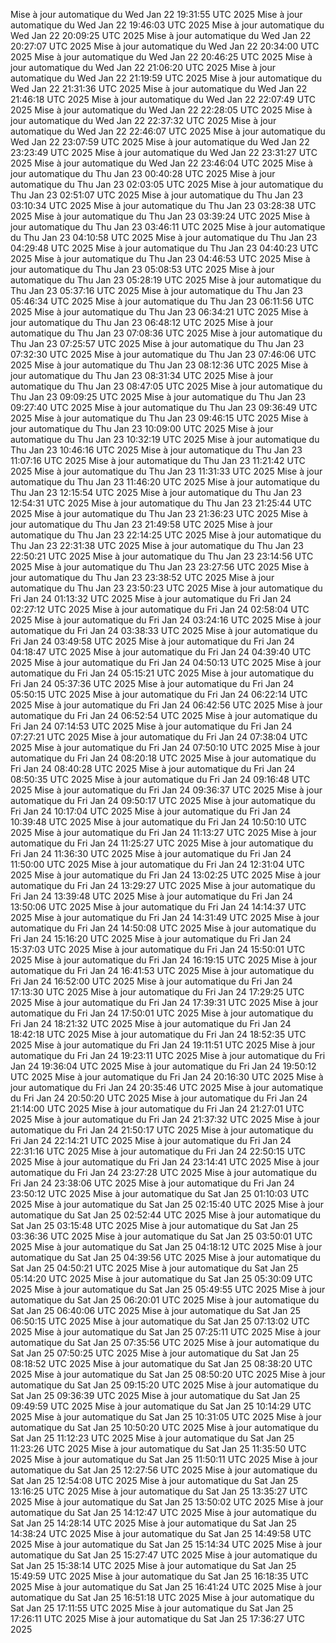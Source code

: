 Mise à jour automatique du Wed Jan 22 19:31:55 UTC 2025
Mise à jour automatique du Wed Jan 22 19:46:03 UTC 2025
Mise à jour automatique du Wed Jan 22 20:09:25 UTC 2025
Mise à jour automatique du Wed Jan 22 20:27:07 UTC 2025
Mise à jour automatique du Wed Jan 22 20:34:00 UTC 2025
Mise à jour automatique du Wed Jan 22 20:46:25 UTC 2025
Mise à jour automatique du Wed Jan 22 21:06:20 UTC 2025
Mise à jour automatique du Wed Jan 22 21:19:59 UTC 2025
Mise à jour automatique du Wed Jan 22 21:31:36 UTC 2025
Mise à jour automatique du Wed Jan 22 21:46:18 UTC 2025
Mise à jour automatique du Wed Jan 22 22:07:49 UTC 2025
Mise à jour automatique du Wed Jan 22 22:28:05 UTC 2025
Mise à jour automatique du Wed Jan 22 22:37:32 UTC 2025
Mise à jour automatique du Wed Jan 22 22:46:07 UTC 2025
Mise à jour automatique du Wed Jan 22 23:07:59 UTC 2025
Mise à jour automatique du Wed Jan 22 23:23:49 UTC 2025
Mise à jour automatique du Wed Jan 22 23:31:27 UTC 2025
Mise à jour automatique du Wed Jan 22 23:46:04 UTC 2025
Mise à jour automatique du Thu Jan 23 00:40:28 UTC 2025
Mise à jour automatique du Thu Jan 23 02:03:05 UTC 2025
Mise à jour automatique du Thu Jan 23 02:51:07 UTC 2025
Mise à jour automatique du Thu Jan 23 03:10:34 UTC 2025
Mise à jour automatique du Thu Jan 23 03:28:38 UTC 2025
Mise à jour automatique du Thu Jan 23 03:39:24 UTC 2025
Mise à jour automatique du Thu Jan 23 03:46:11 UTC 2025
Mise à jour automatique du Thu Jan 23 04:10:58 UTC 2025
Mise à jour automatique du Thu Jan 23 04:29:48 UTC 2025
Mise à jour automatique du Thu Jan 23 04:40:23 UTC 2025
Mise à jour automatique du Thu Jan 23 04:46:53 UTC 2025
Mise à jour automatique du Thu Jan 23 05:08:53 UTC 2025
Mise à jour automatique du Thu Jan 23 05:28:19 UTC 2025
Mise à jour automatique du Thu Jan 23 05:37:16 UTC 2025
Mise à jour automatique du Thu Jan 23 05:46:34 UTC 2025
Mise à jour automatique du Thu Jan 23 06:11:56 UTC 2025
Mise à jour automatique du Thu Jan 23 06:34:21 UTC 2025
Mise à jour automatique du Thu Jan 23 06:48:12 UTC 2025
Mise à jour automatique du Thu Jan 23 07:08:36 UTC 2025
Mise à jour automatique du Thu Jan 23 07:25:57 UTC 2025
Mise à jour automatique du Thu Jan 23 07:32:30 UTC 2025
Mise à jour automatique du Thu Jan 23 07:46:06 UTC 2025
Mise à jour automatique du Thu Jan 23 08:12:36 UTC 2025
Mise à jour automatique du Thu Jan 23 08:31:34 UTC 2025
Mise à jour automatique du Thu Jan 23 08:47:05 UTC 2025
Mise à jour automatique du Thu Jan 23 09:09:25 UTC 2025
Mise à jour automatique du Thu Jan 23 09:27:40 UTC 2025
Mise à jour automatique du Thu Jan 23 09:36:49 UTC 2025
Mise à jour automatique du Thu Jan 23 09:46:15 UTC 2025
Mise à jour automatique du Thu Jan 23 10:09:00 UTC 2025
Mise à jour automatique du Thu Jan 23 10:32:19 UTC 2025
Mise à jour automatique du Thu Jan 23 10:46:16 UTC 2025
Mise à jour automatique du Thu Jan 23 11:07:16 UTC 2025
Mise à jour automatique du Thu Jan 23 11:21:42 UTC 2025
Mise à jour automatique du Thu Jan 23 11:31:33 UTC 2025
Mise à jour automatique du Thu Jan 23 11:46:20 UTC 2025
Mise à jour automatique du Thu Jan 23 12:15:54 UTC 2025
Mise à jour automatique du Thu Jan 23 12:54:31 UTC 2025
Mise à jour automatique du Thu Jan 23 21:25:44 UTC 2025
Mise à jour automatique du Thu Jan 23 21:36:23 UTC 2025
Mise à jour automatique du Thu Jan 23 21:49:58 UTC 2025
Mise à jour automatique du Thu Jan 23 22:14:25 UTC 2025
Mise à jour automatique du Thu Jan 23 22:31:38 UTC 2025
Mise à jour automatique du Thu Jan 23 22:50:21 UTC 2025
Mise à jour automatique du Thu Jan 23 23:14:56 UTC 2025
Mise à jour automatique du Thu Jan 23 23:27:56 UTC 2025
Mise à jour automatique du Thu Jan 23 23:38:52 UTC 2025
Mise à jour automatique du Thu Jan 23 23:50:23 UTC 2025
Mise à jour automatique du Fri Jan 24 01:13:32 UTC 2025
Mise à jour automatique du Fri Jan 24 02:27:12 UTC 2025
Mise à jour automatique du Fri Jan 24 02:58:04 UTC 2025
Mise à jour automatique du Fri Jan 24 03:24:16 UTC 2025
Mise à jour automatique du Fri Jan 24 03:38:33 UTC 2025
Mise à jour automatique du Fri Jan 24 03:49:58 UTC 2025
Mise à jour automatique du Fri Jan 24 04:18:47 UTC 2025
Mise à jour automatique du Fri Jan 24 04:39:40 UTC 2025
Mise à jour automatique du Fri Jan 24 04:50:13 UTC 2025
Mise à jour automatique du Fri Jan 24 05:15:21 UTC 2025
Mise à jour automatique du Fri Jan 24 05:37:36 UTC 2025
Mise à jour automatique du Fri Jan 24 05:50:15 UTC 2025
Mise à jour automatique du Fri Jan 24 06:22:14 UTC 2025
Mise à jour automatique du Fri Jan 24 06:42:56 UTC 2025
Mise à jour automatique du Fri Jan 24 06:52:54 UTC 2025
Mise à jour automatique du Fri Jan 24 07:14:53 UTC 2025
Mise à jour automatique du Fri Jan 24 07:27:21 UTC 2025
Mise à jour automatique du Fri Jan 24 07:38:04 UTC 2025
Mise à jour automatique du Fri Jan 24 07:50:10 UTC 2025
Mise à jour automatique du Fri Jan 24 08:20:18 UTC 2025
Mise à jour automatique du Fri Jan 24 08:40:28 UTC 2025
Mise à jour automatique du Fri Jan 24 08:50:35 UTC 2025
Mise à jour automatique du Fri Jan 24 09:16:48 UTC 2025
Mise à jour automatique du Fri Jan 24 09:36:37 UTC 2025
Mise à jour automatique du Fri Jan 24 09:50:17 UTC 2025
Mise à jour automatique du Fri Jan 24 10:17:04 UTC 2025
Mise à jour automatique du Fri Jan 24 10:39:48 UTC 2025
Mise à jour automatique du Fri Jan 24 10:50:10 UTC 2025
Mise à jour automatique du Fri Jan 24 11:13:27 UTC 2025
Mise à jour automatique du Fri Jan 24 11:25:27 UTC 2025
Mise à jour automatique du Fri Jan 24 11:36:30 UTC 2025
Mise à jour automatique du Fri Jan 24 11:50:00 UTC 2025
Mise à jour automatique du Fri Jan 24 12:31:04 UTC 2025
Mise à jour automatique du Fri Jan 24 13:02:25 UTC 2025
Mise à jour automatique du Fri Jan 24 13:29:27 UTC 2025
Mise à jour automatique du Fri Jan 24 13:39:48 UTC 2025
Mise à jour automatique du Fri Jan 24 13:50:06 UTC 2025
Mise à jour automatique du Fri Jan 24 14:14:37 UTC 2025
Mise à jour automatique du Fri Jan 24 14:31:49 UTC 2025
Mise à jour automatique du Fri Jan 24 14:50:08 UTC 2025
Mise à jour automatique du Fri Jan 24 15:16:20 UTC 2025
Mise à jour automatique du Fri Jan 24 15:37:03 UTC 2025
Mise à jour automatique du Fri Jan 24 15:50:01 UTC 2025
Mise à jour automatique du Fri Jan 24 16:19:15 UTC 2025
Mise à jour automatique du Fri Jan 24 16:41:53 UTC 2025
Mise à jour automatique du Fri Jan 24 16:52:00 UTC 2025
Mise à jour automatique du Fri Jan 24 17:13:30 UTC 2025
Mise à jour automatique du Fri Jan 24 17:29:25 UTC 2025
Mise à jour automatique du Fri Jan 24 17:39:31 UTC 2025
Mise à jour automatique du Fri Jan 24 17:50:01 UTC 2025
Mise à jour automatique du Fri Jan 24 18:21:32 UTC 2025
Mise à jour automatique du Fri Jan 24 18:42:18 UTC 2025
Mise à jour automatique du Fri Jan 24 18:52:35 UTC 2025
Mise à jour automatique du Fri Jan 24 19:11:51 UTC 2025
Mise à jour automatique du Fri Jan 24 19:23:11 UTC 2025
Mise à jour automatique du Fri Jan 24 19:36:04 UTC 2025
Mise à jour automatique du Fri Jan 24 19:50:12 UTC 2025
Mise à jour automatique du Fri Jan 24 20:16:30 UTC 2025
Mise à jour automatique du Fri Jan 24 20:35:46 UTC 2025
Mise à jour automatique du Fri Jan 24 20:50:20 UTC 2025
Mise à jour automatique du Fri Jan 24 21:14:00 UTC 2025
Mise à jour automatique du Fri Jan 24 21:27:01 UTC 2025
Mise à jour automatique du Fri Jan 24 21:37:32 UTC 2025
Mise à jour automatique du Fri Jan 24 21:50:17 UTC 2025
Mise à jour automatique du Fri Jan 24 22:14:21 UTC 2025
Mise à jour automatique du Fri Jan 24 22:31:16 UTC 2025
Mise à jour automatique du Fri Jan 24 22:50:15 UTC 2025
Mise à jour automatique du Fri Jan 24 23:14:41 UTC 2025
Mise à jour automatique du Fri Jan 24 23:27:28 UTC 2025
Mise à jour automatique du Fri Jan 24 23:38:06 UTC 2025
Mise à jour automatique du Fri Jan 24 23:50:12 UTC 2025
Mise à jour automatique du Sat Jan 25 01:10:03 UTC 2025
Mise à jour automatique du Sat Jan 25 02:15:40 UTC 2025
Mise à jour automatique du Sat Jan 25 02:52:44 UTC 2025
Mise à jour automatique du Sat Jan 25 03:15:48 UTC 2025
Mise à jour automatique du Sat Jan 25 03:36:36 UTC 2025
Mise à jour automatique du Sat Jan 25 03:50:01 UTC 2025
Mise à jour automatique du Sat Jan 25 04:18:12 UTC 2025
Mise à jour automatique du Sat Jan 25 04:39:56 UTC 2025
Mise à jour automatique du Sat Jan 25 04:50:21 UTC 2025
Mise à jour automatique du Sat Jan 25 05:14:20 UTC 2025
Mise à jour automatique du Sat Jan 25 05:30:09 UTC 2025
Mise à jour automatique du Sat Jan 25 05:49:55 UTC 2025
Mise à jour automatique du Sat Jan 25 06:20:01 UTC 2025
Mise à jour automatique du Sat Jan 25 06:40:06 UTC 2025
Mise à jour automatique du Sat Jan 25 06:50:15 UTC 2025
Mise à jour automatique du Sat Jan 25 07:13:02 UTC 2025
Mise à jour automatique du Sat Jan 25 07:25:11 UTC 2025
Mise à jour automatique du Sat Jan 25 07:35:56 UTC 2025
Mise à jour automatique du Sat Jan 25 07:50:25 UTC 2025
Mise à jour automatique du Sat Jan 25 08:18:52 UTC 2025
Mise à jour automatique du Sat Jan 25 08:38:20 UTC 2025
Mise à jour automatique du Sat Jan 25 08:50:20 UTC 2025
Mise à jour automatique du Sat Jan 25 09:15:20 UTC 2025
Mise à jour automatique du Sat Jan 25 09:36:39 UTC 2025
Mise à jour automatique du Sat Jan 25 09:49:59 UTC 2025
Mise à jour automatique du Sat Jan 25 10:14:29 UTC 2025
Mise à jour automatique du Sat Jan 25 10:31:05 UTC 2025
Mise à jour automatique du Sat Jan 25 10:50:20 UTC 2025
Mise à jour automatique du Sat Jan 25 11:12:23 UTC 2025
Mise à jour automatique du Sat Jan 25 11:23:26 UTC 2025
Mise à jour automatique du Sat Jan 25 11:35:50 UTC 2025
Mise à jour automatique du Sat Jan 25 11:50:11 UTC 2025
Mise à jour automatique du Sat Jan 25 12:27:56 UTC 2025
Mise à jour automatique du Sat Jan 25 12:54:08 UTC 2025
Mise à jour automatique du Sat Jan 25 13:16:25 UTC 2025
Mise à jour automatique du Sat Jan 25 13:35:27 UTC 2025
Mise à jour automatique du Sat Jan 25 13:50:02 UTC 2025
Mise à jour automatique du Sat Jan 25 14:12:47 UTC 2025
Mise à jour automatique du Sat Jan 25 14:28:14 UTC 2025
Mise à jour automatique du Sat Jan 25 14:38:24 UTC 2025
Mise à jour automatique du Sat Jan 25 14:49:58 UTC 2025
Mise à jour automatique du Sat Jan 25 15:14:34 UTC 2025
Mise à jour automatique du Sat Jan 25 15:27:47 UTC 2025
Mise à jour automatique du Sat Jan 25 15:38:14 UTC 2025
Mise à jour automatique du Sat Jan 25 15:49:59 UTC 2025
Mise à jour automatique du Sat Jan 25 16:18:35 UTC 2025
Mise à jour automatique du Sat Jan 25 16:41:24 UTC 2025
Mise à jour automatique du Sat Jan 25 16:51:18 UTC 2025
Mise à jour automatique du Sat Jan 25 17:11:55 UTC 2025
Mise à jour automatique du Sat Jan 25 17:26:11 UTC 2025
Mise à jour automatique du Sat Jan 25 17:36:27 UTC 2025
